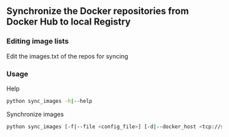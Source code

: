 ## Synchronize the Docker repositories from Docker Hub to local Registry


### Editing image lists
Edit the images.txt of the repos for syncing


### Usage

Help
 
```sh
python sync_images -h|--help
```

Synchronize images
```sh
python sync_images [-f|--file <config_file>] [-d|--docker_host <tcp://server:port>|'unix:///var/run/docker.sock'] [-r|--registry <host:port>] [-i|--insecure_registry]
```


  